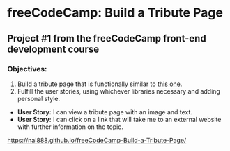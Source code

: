 # freeCodeCamp: Build a Tribute Page
## Project #1 from the freeCodeCamp front-end development course
### Objectives:
1. Build a tribute page that is functionally similar to [this one](https://codepen.io/FreeCodeCamp/full/NNvBQW/).
2. Fulfill the user stories, using whichever libraries necessary and adding personal style.
  * **User Story:** I can view a tribute page with an image and text.
  * **User Story:** I can click on a link that will take me to an external website with further information on the topic.

https://nai888.github.io/freeCodeCamp-Build-a-Tribute-Page/
